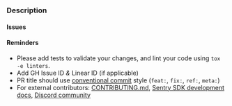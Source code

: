 ### Description
<!-- What changed and why? -->

#### Issues
<!--
* resolves: #1234
* resolves: LIN-1234
-->

#### Reminders
- Please add tests to validate your changes, and lint your code using `tox -e linters`.
- Add GH Issue ID _&_ Linear ID (if applicable)
- PR title should use [conventional commit](https://develop.sentry.dev/engineering-practices/commit-messages/#type) style (`feat:`, `fix:`, `ref:`, `meta:`)
- For external contributors: [CONTRIBUTING.md](../CONTRIBUTING.md), [Sentry SDK development docs](https://develop.sentry.dev/sdk/), [Discord community](https://discord.gg/Ww9hbqr)
